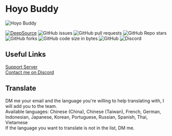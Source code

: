 # Hoyo Buddy
![Hoyo Buddy](https://i.imgur.com/x3UBpUa.png)  
  
[![DeepSource](https://app.deepsource.com/gh/seriaati/hoyo-buddy.svg/?label=active+issues&show_trend=false&token=4Ts26PMgmh_8kb1ZdqYuPVZf)](https://app.deepsource.com/gh/seriaati/hoyo-buddy/)
![GitHub issues](https://img.shields.io/github/issues/seriaati/hoyo-buddy)
![GitHub pull requests](https://img.shields.io/github/issues-pr/seriaati/hoyo-buddy)
![GitHub Repo stars](https://img.shields.io/github/stars/seriaati/hoyo-buddy)
![GitHub forks](https://img.shields.io/github/forks/seriaati/hoyo-buddy)
![GitHub code size in bytes](https://img.shields.io/github/languages/code-size/seriaati/hoyo-buddy)
![GitHub](https://img.shields.io/github/license/seriaati/hoyo-buddy)
![Discord](https://img.shields.io/discord/1000727526194298910?label=Discord%20Server&color=5865F2)


## Useful Links
[Support Server](https://dsc.gg/hoyo-buddy)  
[Contact me on Discord](https://discord.com/users/410036441129943050)

## Translate
DM me your email and the language you're willing to help translating with, I will add you to the team.  
Available languages: Chinese (China), Chinese (Taiwan), French, German, Indonesian, Japanese, Korean, Portuguese, Russian, Spanish, Thai, Vietamese  
If the language you want to translate is not in the list, DM me.
